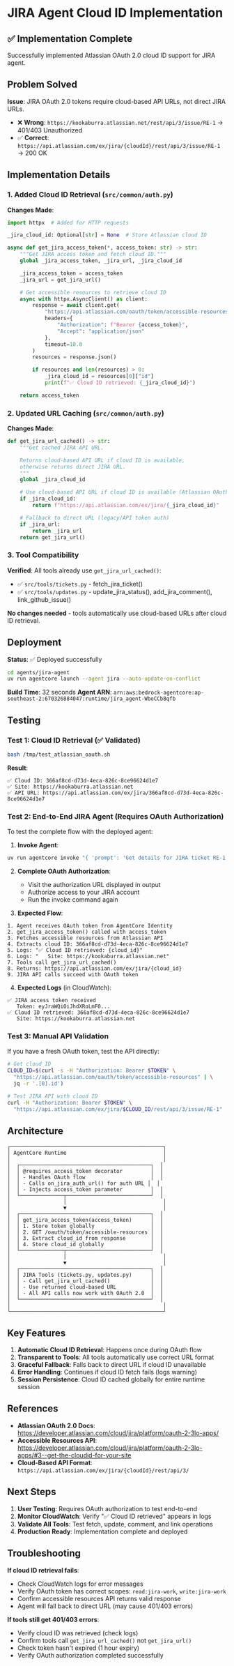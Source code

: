 # JIRA Agent Cloud ID Implementation

## ✅ Implementation Complete

Successfully implemented Atlassian OAuth 2.0 cloud ID support for JIRA agent.

## Problem Solved

**Issue**: JIRA OAuth 2.0 tokens require cloud-based API URLs, not direct JIRA URLs.

- ❌ **Wrong**: `https://kookaburra.atlassian.net/rest/api/3/issue/RE-1` → 401/403 Unauthorized
- ✅ **Correct**: `https://api.atlassian.com/ex/jira/{cloudId}/rest/api/3/issue/RE-1` → 200 OK

## Implementation Details

### 1. Added Cloud ID Retrieval (`src/common/auth.py`)

**Changes Made**:
```python
import httpx  # Added for HTTP requests

_jira_cloud_id: Optional[str] = None  # Store Atlassian cloud ID

async def get_jira_access_token(*, access_token: str) -> str:
    """Get JIRA access token and fetch cloud ID."""
    global _jira_access_token, _jira_url, _jira_cloud_id

    _jira_access_token = access_token
    _jira_url = get_jira_url()

    # Get accessible resources to retrieve cloud ID
    async with httpx.AsyncClient() as client:
        response = await client.get(
            "https://api.atlassian.com/oauth/token/accessible-resources",
            headers={
                "Authorization": f"Bearer {access_token}",
                "Accept": "application/json"
            },
            timeout=10.0
        )
        resources = response.json()

        if resources and len(resources) > 0:
            _jira_cloud_id = resources[0]["id"]
            print(f"✅ Cloud ID retrieved: {_jira_cloud_id}")

    return access_token
```

### 2. Updated URL Caching (`src/common/auth.py`)

**Changes Made**:
```python
def get_jira_url_cached() -> str:
    """Get cached JIRA API URL.

    Returns cloud-based API URL if cloud ID is available,
    otherwise returns direct JIRA URL.
    """
    global _jira_cloud_id

    # Use cloud-based API URL if cloud ID is available (Atlassian OAuth 2.0)
    if _jira_cloud_id:
        return f"https://api.atlassian.com/ex/jira/{_jira_cloud_id}"

    # Fallback to direct URL (legacy/API token auth)
    if _jira_url:
        return _jira_url
    return get_jira_url()
```

### 3. Tool Compatibility

**Verified**: All tools already use `get_jira_url_cached()`:
- ✅ `src/tools/tickets.py` - fetch_jira_ticket()
- ✅ `src/tools/updates.py` - update_jira_status(), add_jira_comment(), link_github_issue()

**No changes needed** - tools automatically use cloud-based URLs after cloud ID retrieval.

## Deployment

**Status**: ✅ Deployed successfully

```bash
cd agents/jira-agent
uv run agentcore launch --agent jira --auto-update-on-conflict
```

**Build Time**: 32 seconds
**Agent ARN**: `arn:aws:bedrock-agentcore:ap-southeast-2:670326884047:runtime/jira_agent-WboCCb8qfb`

## Testing

### Test 1: Cloud ID Retrieval (✅ Validated)

```bash
bash /tmp/test_atlassian_oauth.sh
```

**Result**:
```
✅ Cloud ID: 366af8cd-d73d-4eca-826c-8ce96624d1e7
✅ Site: https://kookaburra.atlassian.net
✅ API URL: https://api.atlassian.com/ex/jira/366af8cd-d73d-4eca-826c-8ce96624d1e7
```

### Test 2: End-to-End JIRA Agent (Requires OAuth Authorization)

To test the complete flow with the deployed agent:

1. **Invoke Agent**:
```bash
uv run agentcore invoke "{ 'prompt': 'Get details for JIRA ticket RE-1' }" --user-id "test-user"
```

2. **Complete OAuth Authorization**:
   - Visit the authorization URL displayed in output
   - Authorize access to your JIRA account
   - Run the invoke command again

3. **Expected Flow**:
```
1. Agent receives OAuth token from AgentCore Identity
2. get_jira_access_token() called with access_token
3. Fetches accessible resources from Atlassian API
4. Extracts cloud ID: 366af8cd-d73d-4eca-826c-8ce96624d1e7
5. Logs: "✅ Cloud ID retrieved: {cloud_id}"
6. Logs: "   Site: https://kookaburra.atlassian.net"
7. Tools call get_jira_url_cached()
8. Returns: https://api.atlassian.com/ex/jira/{cloud_id}
9. JIRA API calls succeed with OAuth token
```

4. **Expected Logs** (in CloudWatch):
```
✅ JIRA access token received
   Token: eyJraWQiOiJhdXRoLmF0...
✅ Cloud ID retrieved: 366af8cd-d73d-4eca-826c-8ce96624d1e7
   Site: https://kookaburra.atlassian.net
```

### Test 3: Manual API Validation

If you have a fresh OAuth token, test the API directly:

```bash
# Get cloud ID
CLOUD_ID=$(curl -s -H "Authorization: Bearer $TOKEN" \
  "https://api.atlassian.com/oauth/token/accessible-resources" | \
  jq -r '.[0].id')

# Test JIRA API with cloud ID
curl -H "Authorization: Bearer $TOKEN" \
  "https://api.atlassian.com/ex/jira/$CLOUD_ID/rest/api/3/issue/RE-1"
```

## Architecture

```
┌─────────────────────────────────────────────────┐
│ AgentCore Runtime                               │
│                                                 │
│  ┌──────────────────────────────────────────┐  │
│  │ @requires_access_token decorator         │  │
│  │ - Handles OAuth flow                     │  │
│  │ - Calls on_jira_auth_url() for auth URL │  │
│  │ - Injects access_token parameter         │  │
│  └──────────────┬───────────────────────────┘  │
│                 │                               │
│                 ▼                               │
│  ┌──────────────────────────────────────────┐  │
│  │ get_jira_access_token(access_token)      │  │
│  │ 1. Store token globally                  │  │
│  │ 2. GET /oauth/token/accessible-resources │  │
│  │ 3. Extract cloud_id from response        │  │
│  │ 4. Store cloud_id globally               │  │
│  └──────────────┬───────────────────────────┘  │
│                 │                               │
│                 ▼                               │
│  ┌──────────────────────────────────────────┐  │
│  │ JIRA Tools (tickets.py, updates.py)      │  │
│  │ - Call get_jira_url_cached()             │  │
│  │ - Use returned cloud-based URL           │  │
│  │ - All API calls now work with OAuth 2.0  │  │
│  └──────────────────────────────────────────┘  │
│                                                 │
└─────────────────────────────────────────────────┘
```

## Key Features

1. **Automatic Cloud ID Retrieval**: Happens once during OAuth flow
2. **Transparent to Tools**: All tools automatically use correct URL format
3. **Graceful Fallback**: Falls back to direct URL if cloud ID unavailable
4. **Error Handling**: Continues if cloud ID fetch fails (logs warning)
5. **Session Persistence**: Cloud ID cached globally for entire runtime session

## References

- **Atlassian OAuth 2.0 Docs**: https://developer.atlassian.com/cloud/jira/platform/oauth-2-3lo-apps/
- **Accessible Resources API**: https://developer.atlassian.com/cloud/jira/platform/oauth-2-3lo-apps/#3--get-the-cloudid-for-your-site
- **Cloud-Based API Format**: `https://api.atlassian.com/ex/jira/{cloudId}/rest/api/3/`

## Next Steps

1. **User Testing**: Requires OAuth authorization to test end-to-end
2. **Monitor CloudWatch**: Verify "✅ Cloud ID retrieved" appears in logs
3. **Validate All Tools**: Test fetch, update, comment, and link operations
4. **Production Ready**: Implementation complete and deployed

## Troubleshooting

**If cloud ID retrieval fails**:
- Check CloudWatch logs for error messages
- Verify OAuth token has correct scopes: `read:jira-work`, `write:jira-work`
- Confirm accessible resources API returns valid response
- Agent will fall back to direct URL (may cause 401/403 errors)

**If tools still get 401/403 errors**:
- Verify cloud ID was retrieved (check logs)
- Confirm tools call `get_jira_url_cached()` not `get_jira_url()`
- Check token hasn't expired (1 hour expiry)
- Verify OAuth authorization completed successfully
